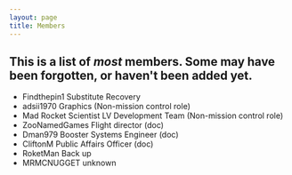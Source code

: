 ```yaml
---
layout: page
title: Members
---
```

## This is a list of *most* members.  Some may have been forgotten, or haven't been added yet.
- Findthepin1 Substitute Recovery
- adsii1970 Graphics (Non-mission control role)
- Mad Rocket Scientist LV Development Team (Non-mission control role)
- ZooNamedGames Flight director (doc)
- Dman979 Booster Systems Engineer (doc)
- CliftonM Public Affairs Officer (doc)
- RoketMan Back up
- MRMCNUGGET unknown
